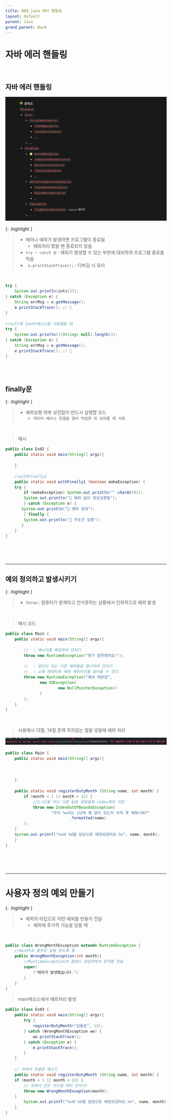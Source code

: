 ```yaml
---
title: 008.java 에러 핸들링
layout: default
parent: Java
grand_parent: Back
---
```


# 자바 에러 핸들링

<br />

## 자바 에러 핸들링

![Alt text](image-40.png)

{: .highlight } 
> - 에러나 예외가 발생하면 프로그램이 종료됨
>   - 예외처리 했을 땐 종료되지 않음
> - `try ~ catch 문` : 예외가 발생할 수 있는 부분에 대비하여 프로그램 종료를 막음
> - ` e.printStackTrace();` : 디버깅 시 유리

<br />

```java
try {
    System.out.println(ints[3]);
} catch (Exception e) {
    String errMsg = e.getMessage();
    e.printStackTrace(); // 🔴
}

//null에 lenth메소드를 사용했을 때
try {
    System.out.println(((String) null).length());
} catch (Exception e) {
    String errMsg = e.getMessage();
    e.printStackTrace(); // 🔴
}
```

<br />
<br />

## finally문

{: .highlight } 
> - 예외상황 여부 상관없이 반드시 실행할 코드
>   - `데이터 베이스 연결을 열어 작업한 뒤 닫아줄 때 사용`

<br />

> 예시

```java
public class Ex02 {
    public static void main(String[] args){
    
    }

    //withFinally1
	public static void withFinally1 (boolean makeException) {
    try {
        if (makeException) System.out.println("".charAt(0));
        System.out.println("🎉 예외 없이 정상실행됨");
        } catch (Exception e) {
       System.out.println("🛑 예외 발생");
        } finally {
        System.out.println("🏁 무조건 실행");
       }
    }
}

```

<br />
<br />
<br />

---

## 예외 정의하고 발생시키기

{: .highlight } 
> - `throw` : 컴퓨터가 문제라고 인식못하는 상황에서 인위적으로 예외 발생

<br />

> 예시 코드

```java
public class Main {
    public static void main(String[] args){

        //  💡 메시지를 특정하여 던지기
        throw new RuntimeException("뭔가 잘못됐어요!");        

        //  💡 원인이 되는 다른 예외들을 명시하여 던지기
        //  💡 오류 메세지와 예외 에러처리를 넣어줄 수 있다.
        throw new RuntimeException("얘네 때문임",
               new IOException(
                       new NullPointerException()
               )
        );
    }
}
```

<br />

> 사용예시 13월, 14월 존재 하지않는 월을 넣을때 예외 처리

![Alt text](image-41.png)

```java
public class Main {
    public static void main(String[] args){
        


    }

	public static void registerDutyMonth (String name, int month) {
        if (month < 1 || month > 12) {
            //1~12월 아닌 다른 달을 넣었을때 index에러 리턴
            throw new IndexOutOfBoundsException(
                    "우리 %s씨는 1년에 몇 달이 있는지 아직 못 배웠나봐?"
                            .formatted(name)
        );
    }
    System.out.printf("%s씨 %d월 담당으로 배정되셨어요.%n", name, month);
	}
}
```


<br />
<br />
<br />

---

# 사용자 정의 예외 만들기

{: .highlight } 
> - 예외의 타입으로 어떤 예외를 만들지 전달
>   - 예외에 추가적 기능을 담을 때

<br />

```java
public class WrongMonthException extends RuntimeException {
    //month로 잘못된 달을 받도록 함
    public WrongMonthException(int month){
        //RuntimeException의 클래스 생성자에게 문자열 전달
        super(
            ('에러가 발생했습니다.')
        )
    }
}
```

> main메소드에서 예외처리 발생

```java
public class Ex03 {
    public static void main(String[] args){
		try {
            registerDutyMonth("김돌준", 13);
        } catch (WrongMonthException we) {
            we.printStackTrace();
        } catch (Exception e) {
            e.printStackTrace();
        }
    }

    // 위에서 호출한 메소드
	public static void registerDutyMonth (String name, int month) {
    if (month < 1 || month > 12) {
        // 위에서 만든 커스텀 에러 던지기!
        throw new WrongMonthException(month);
    }
        System.out.printf("%s씨 %d월 담당으로 배정되셨어요.%n", name, month);
    }
}
```

<br />
<br />
<br />

